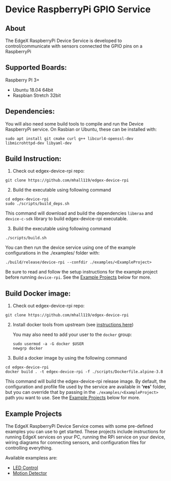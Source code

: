 # Device RaspberryPi GPIO Service

## About
The EdgeX RaspberryPi Device Service is developed to control/communicate with sensors connected the GPIO pins on a RaspberryPi

## Supported Boards:
Raspberry PI 3+
 - Ubuntu 18.04 64bit
 - Raspbian Stretch 32bit

## Dependencies:

You will also need some build tools to compile and run the Device RaspberryPi service.
On Rasbian or Ubuntu, these can be installed with:
```
sudo apt install git cmake curl g++ libcurl4-openssl-dev libmicrohttpd-dev libyaml-dev
```

## Build Instruction:

1. Check out edgex-device-rpi repo:
```
git clone https://github.com/mhall119/edgex-device-rpi
```

2. Build the executable using following command
```
cd edgex-device-rpi
sudo ./scripts/build_deps.sh
```
This command will download and  build the dependencies `libmraa` and `device-c-sdk` library to build edgex-device-rpi executable.

3. Build the executable using following command
```
./scripts/build.sh
```

You can then run the device service using one of the example configurations in the ./examples/ folder with:
```
./build/release/device-rpi --confdir ./examples/<ExampleProject>
```

Be sure to read and follow the setup instructions for the example project before running `device-rpi`. See the [Example Projects](#example-projects) below for more.

## Build Docker image:

1. Check out edgex-device-rpi repo:
```
git clone https://github.com/mhall119/edgex-device-rpi
```

2. Install docker tools from upstream (see [instructions here](https://docs.docker.com/install/linux/docker-ce/debian/))
  
    You may also need to add your user to the `docker` group:
    ```
    sudo usermod -a -G docker $USER
    newgrp docker
    ```

3. Build a docker image by using the following command
```
cd edgex-device-rpi
docker build . -t edgex-device-rpi -f ./scripts/Dockerfile.alpine-3.8

```
This command will build the edgex-device-rpi release image.
By default, the configuration and profile file used by the service are available in __'res'__ folder, but you can override
that by passing in the `./examples/<ExampleProject>` path you want to use. See the [Example Projects](#example-projects) below for more.


## Example Projects

The EdgeX RaspberryPi Device Service comes with some pre-defined examples you can use to get started.
These projects include instructions for running EdgeX services on your PC, running the RPi service on your device, wiring diagrams for connecting sensors, and configuration files for controlling everything. 

Available exampless are:
 - [LED Control](examples/Blink/README.md)
 - [Motion Detector](examples/MotionDetector/README.md)













